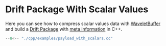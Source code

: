 # Drift Package With Scalar Values

Here you can see how to compress scalar values data with [WaveletBuffer](https://github.com/panda-official/WaveletBuffer)
and build a [Drift Package](../api/common.md) with [meta information](../api/meta.md) in C++.

```cpp title="cpp/examples/payload_with_scalars.cc"
--8<-- "./cpp/examples/payload_with_scalars.cc"
```
